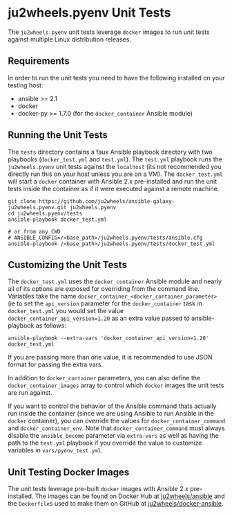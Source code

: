 # ju2wheels.pyenv Unit Tests

The `ju2wheels.pyenv` unit tests leverage `docker` images to run unit tests against multiple Linux distribution releases.

## Requirements

In order to run the unit tests you need to have the following installed on your testing host:

* ansible >= 2.1
* docker
* docker-py >= 1.7.0 (for the `docker_container` Ansible module)

## Running the Unit Tests

The `tests` directory contains a faux Ansible playbook directory with two playbooks (`docker_test.yml` and `test.yml`). The `test.yml`
playbook runs the `ju2wheels.pyenv` unit tests against the `localhost` (its not recommended you directly run this on your host unless
you are on a VM). The `docker_test.yml` will start a `docker` container with Ansible 2.x pre-installed and run the unit tests inside the
container as if it were executed against a remote machine.

```
git clone https://github.com/ju2wheels/ansible-galaxy-ju2wheels.pyenv.git ju2wheels.pyenv
cd ju2wheels.pyenv/tests
ansible-playbook docker_test.yml

# or from any CWD
# ANSIBLE_CONFIG=/<base_path>/ju2wheels.pyenv/tests/ansible.cfg ansible-playbook /<base_path>/ju2wheels.pyenv/tests/docker_test.yml
```

## Customizing the Unit Tests

The `docker_test.yml` uses the `docker_container` Ansible module and nearly all of its options are exposed for overriding from the command
line. Variables take the name `docker_container_<docker_container_parameter>` (ie to set the `api_version` parameter for the `docker_container`
task in `docker_test.yml` you would set the value `docker_container_api_version=1.20` as an extra value passed to ansible-playbook as follows:

```
ansible-playbook --extra-vars 'docker_container_api_version=1.20' docker_test.yml
```

If you are passing more than one value, it is recommended to use JSON format for passing the extra vars.

In addition to `docker_container` parameters, you can also define the `docker_container_images` array to control which `docker` images the unit tests are run against.

If you want to control the behavior of the Ansible command thats actually run inside the container (since we are using Ansible to run Ansible in the `docker` container),
you can override the values for `docker_container_command` and `docker_container_env`. Note that `docker_container_command` must always disable the
`ansible_become` parameter via `extra-vars` as well as having the path to the `test.yml` playbook if you override the value to customize variables in
`vars/pyenv_test.yml`.

## Unit Testing Docker Images

The unit tests leverage pre-built `docker` images with Ansible 2.x pre-installed. The images can be found on Docker Hub at
[ju2wheels/ansible](https://hub.docker.com/r/ju2wheels/ansible/) and the `Dockerfile`s used to make them on GitHub at
[ju2wheels/docker-ansible](https://github.com/ju2wheels/docker-ansible).
